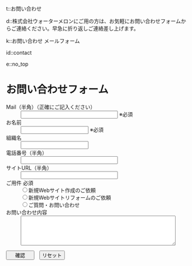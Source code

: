 t::お問い合わせ

d::株式会社ウォーターメロンにご用の方は、お気軽にお問い合わせフォームからご連絡ください。早急に折り返しご連絡差し上げます。

k::お問い合わせ メールフォーム

id::contact

e::no_top

# お問い合わせフォーム


<form method="post" action="mail.php">
    <dl>
    <dt>Mail（半角）（正確にご記入ください）</dt>
        <dd><input size="30" type="text" name="Email" /> ※必須</dd>
        <dt>お名前</dt>
        <dd><input size="20" type="text" name="お名前" /> ※必須</dd>
        <dt>組織名</dt>
        <dd><input size="20" type="text" name="組織名" /></dd>
        <dt>電話番号（半角）</dt>
        <dd><input size="30" type="text" name="電話番号" /></dd>
        <dt>サイトURL（半角）</dt>
        <dd><input size="30" type="text" name="url" /></dd>
        <dt>ご用件 必須</dt>
        <dd><input type="radio" name="ご用件" value="新規Webサイト作成のご依頼">新規Webサイト作成のご依頼<br />
            <input type="radio" name="ご用件" value="既存Webサイトリフォームのご依頼">新規Webサイトリフォームのご依頼<br />
            <input type="radio" name="ご用件" value="ご質問・お問い合わせ">ご質問・お問い合わせ
            </dd>
        <dt>お問い合わせ内容</dt>
        <dd><textarea name="お問い合わせ内容" cols="50" rows="5"></textarea></dd>
    </dl>
    <div class="contact_btn">
      <input type="submit" value="　 確認 　" />　<input type="reset" value="リセット" />
    </div>
  </form>
